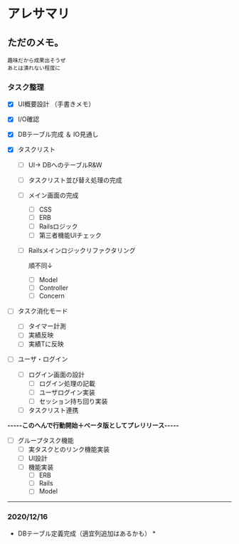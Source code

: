 # アレサマリ

## ただのメモ。

```
趣味だから成果出そうぜ
あとは潰れない程度に
```



### タスク整理

- [x] UI概要設計 （手書きメモ） 

- [x] I/O確認

- [x] DBテーブル完成 ＆ IO見通し

- [x] タスクリスト

  - [ ] UI→ DBへのテーブルR&W

  - [ ] タスクリスト並び替え処理の完成

  - [ ] メイン画面の完成

    - [ ] CSS
    - [ ] ERB
    - [ ] Railsロジック
    - [ ] 第三者機能UIチェック

  - [ ] Railsメインロジックリファクタリング

    順不同↓

    - [ ] Model
    - [ ] Controller
    - [ ] Concern

- [ ] タスク消化モード

  - [ ] タイマー計測
  - [ ] 実績反映
  - [ ] 実績Tに反映

- [ ] ユーザ・ログイン

  - [ ] ログイン画面の設計
    - [ ] ログイン処理の記載
    - [ ] ユーザログイン実装
    - [ ] セッション持ち回り実装
  - [ ] タスクリスト連携

**-----このへんで行動開始＋ベータ版としてプレリリース-----**

- [ ] グループタスク機能
  - [ ] 実タスクとのリンク機能実装
  - [ ] UI設計
  - [ ] 機能実装
    - [ ] ERB
    - [ ] Rails
    - [ ] Model

---

### 2020/12/16

* DBテーブル定義完成（適宜列追加はあるかも）
  * 



